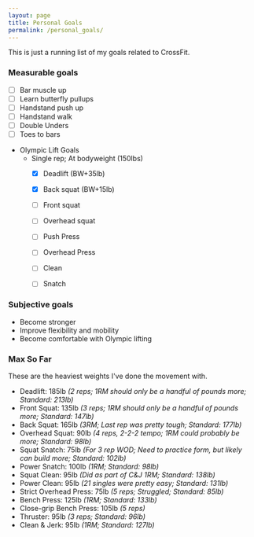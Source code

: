 ```yaml
---
layout: page
title: Personal Goals
permalink: /personal_goals/
---
```


This is just a running list of my goals related to CrossFit.

### Measurable goals
- [ ] Bar muscle up
- [ ] Learn butterfly pullups
- [ ] Handstand push up
- [ ] Handstand walk
- [ ] Double Unders
- [ ] Toes to bars
- Olympic Lift Goals
    - Single rep; At bodyweight (150lbs)
        - [X] Deadlift (BW+35lb)
        - [X] Back squat (BW+15lb)
        - [ ] Front squat
        - [ ] Overhead squat
        - [ ] Push Press
        - [ ] Overhead Press
        - [ ] Clean
        - [ ] Snatch


### Subjective goals
- Become stronger
- Improve flexibility and mobility
- Become comfortable with Olympic lifting


### Max So Far

These are the heaviest weights I've done the movement with.

- Deadlift: 185lb _(2 reps; 1RM should only be a handful of pounds more; Standard: 213lb)_
- Front Squat: 135lb _(3 reps; 1RM should only be a handful of pounds more; Standard: 147lb)_
- Back Squat: 165lb _(3RM; Last rep was pretty tough; Standard: 177lb)_
- Overhead Squat: 90lb _(4 reps, 2-2-2 tempo; 1RM could probably be more; Standard: 98lb)_
- Squat Snatch: 75lb _(For 3 rep WOD; Need to practice form, but likely can build more; Standard: 102lb)_
- Power Snatch: 100lb _(1RM; Standard: 98lb)_
- Squat Clean: 95lb _(Did as part of C&J 1RM; Standard: 138lb)_
- Power Clean: 95lb _(21 singles were pretty easy; Standard: 131lb)_
- Strict Overhead Press: 75lb _(5 reps; Struggled; Standard: 85lb)_
- Bench Press: 125lb _(1RM; Standard: 133lb)_
- Close-grip Bench Press: 105lb _(5 reps)_
- Thruster: 95lb _(3 reps; Standard: 96lb)_
- Clean & Jerk: 95lb _(1RM; Standard: 127lb)_

